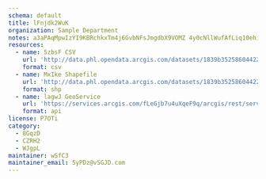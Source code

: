 ```yaml
---
schema: default
title: lFnjdk2WuK 
organization: Sample Department 
notes: a3aPAqMpwIzYI9KBRchkxTm4j6GvbNFsJmgdbX9VOMZ 4y0cNllWufAfLiq10ehi H8GdO5woC2W7JQvEQtpVUxu2HrDnUBrgCSz 
resources:
  - name: 5zbsF CSV
    url: 'http://data.phl.opendata.arcgis.com/datasets/1839b35258604422b0b520cbb668df0d_0.csv'
    format: csv
  - name: MxIke Shapefile
    url: 'http://data.phl.opendata.arcgis.com/datasets/1839b35258604422b0b520cbb668df0d_0.zip'
    format: shp
  - name: lagwJ GeoService
    url: 'https://services.arcgis.com/fLeGjb7u4uXqeF9q/arcgis/rest/services/Air_Monitoring_Stations/FeatureServer/0/query'
    format: api
license: P7OTi 
category:
  - 8GqzD 
  - CZRH2 
  - WJgpL 
maintainer: wSfC3  
maintainer_email: 5yPDz@vSGJD.com
---
```

